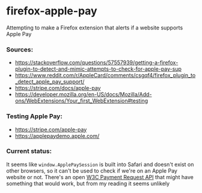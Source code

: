 # firefox-apple-pay
Attempting to make a Firefox extension that alerts if a website supports Apple Pay

### Sources:
- https://stackoverflow.com/questions/57557939/getting-a-firefox-plugin-to-detect-and-mimic-attempts-to-check-for-apple-pay-sup
- https://www.reddit.com/r/AppleCard/comments/csgqf4/firefox_plugin_to_detect_apple_pay_support/
- https://stripe.com/docs/apple-pay
- https://developer.mozilla.org/en-US/docs/Mozilla/Add-ons/WebExtensions/Your_first_WebExtension#testing

### Testing Apple Pay:
- https://stripe.com/apple-pay
- https://applepaydemo.apple.com/

### Current status:
It seems like `window.ApplePaySession` is built into Safari and doesn't exist on other browsers, so it can't be used to check if we're on an Apple Pay website or not. There's an open [W3C Payment Request API](https://developer.apple.com/documentation/apple_pay_on_the_web/payment_request_api) that might have something that would work, but from my reading it seems unlikely

